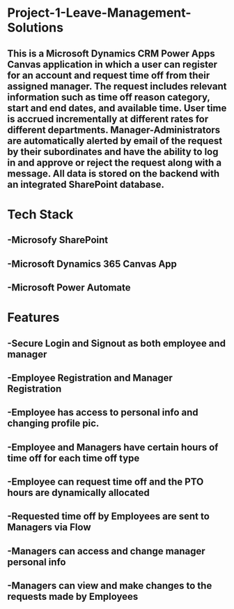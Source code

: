 # Project-1-Leave-Management-Solutions
## This is a Microsoft Dynamics CRM Power Apps Canvas application in which a user can register for an account and request time off from their assigned manager. The request includes relevant information such as time off reason category, start and end dates, and available time. User time is accrued incrementally at different rates for different departments. Manager-Administrators are automatically alerted by email of the request by their subordinates and have the ability to log in and approve or reject the request along with a message. All data is stored on the backend with an integrated SharePoint database.

# Tech Stack
## -Microsofy SharePoint
## -Microsoft Dynamics 365 Canvas App
## -Microsoft Power Automate

# Features
## -Secure Login and Signout as both employee and manager
## -Employee Registration and Manager Registration
## -Employee has access to personal info and changing profile pic.
## -Employee and Managers have certain hours of time off for each time off type
## -Employee can request time off and the PTO hours are dynamically allocated
## -Requested time off by Employees are sent to Managers via Flow
## -Managers can access and change manager personal info
## -Managers can view and make changes to the requests made by Employees
